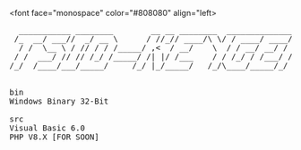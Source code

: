 <font face="monospace" color="#808080" align="left>
<pre>
  ___________ ________        __ __ ________  _______________   __
 /_  __/ ___//  _/ __ \      / //_// ____/\ \/ / ____/ ____/ | / /
  / /  \__ \ / // / / /_____/ ,<  / __/    \  / / __/ __/ /  |/ /
 / /  ___/ // // /_/ /_____/ /| |/ /___    / / /_/ / /___/ /|  /
/_/  /____/___/_____/     /_/ |_/_____/   /_/\____/_____/_/ |_/


bin
Windows Binary 32-Bit

src
Visual Basic 6.0
PHP V8.X [FOR SOON]
</pre>
<font>

